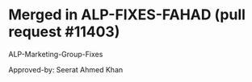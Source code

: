 # Merged in ALP-FIXES-FAHAD (pull request #11403)

ALP-Marketing-Group-Fixes

Approved-by: Seerat Ahmed Khan
